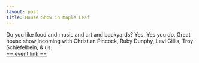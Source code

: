 ```yaml
---
layout: post
title: House Show in Maple Leaf
---
```


Do you like food and music and art and backyards? Yes. Yes you do. Great house show incoming with Christian Pincock, Ruby Dunphy, Levi Gillis, Troy Schiefelbein, & us.  
[== event link ==](https://www.facebook.com/events/1550041525304962/)
